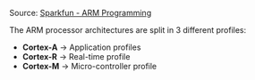 Source: [Sparkfun - ARM Programming](https://learn.sparkfun.com/tutorials/arm-programming/all)

The ARM processor architectures are split in 3 different profiles:
- **Cortex-A** -> Application profiles
- **Cortex-R** -> Real-time profile
- **Cortex-M** -> Micro-controller profile
